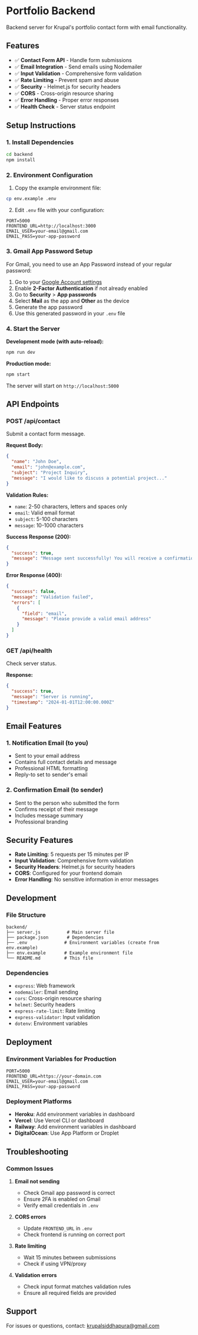 # Portfolio Backend

Backend server for Krupal's portfolio contact form with email functionality.

## Features

- ✅ **Contact Form API** - Handle form submissions
- ✅ **Email Integration** - Send emails using Nodemailer
- ✅ **Input Validation** - Comprehensive form validation
- ✅ **Rate Limiting** - Prevent spam and abuse
- ✅ **Security** - Helmet.js for security headers
- ✅ **CORS** - Cross-origin resource sharing
- ✅ **Error Handling** - Proper error responses
- ✅ **Health Check** - Server status endpoint

## Setup Instructions

### 1. Install Dependencies

```bash
cd backend
npm install
```

### 2. Environment Configuration

1. Copy the example environment file:
```bash
cp env.example .env
```

2. Edit `.env` file with your configuration:
```env
PORT=5000
FRONTEND_URL=http://localhost:3000
EMAIL_USER=your-email@gmail.com
EMAIL_PASS=your-app-password
```

### 3. Gmail App Password Setup

For Gmail, you need to use an App Password instead of your regular password:

1. Go to your [Google Account settings](https://myaccount.google.com/)
2. Enable **2-Factor Authentication** if not already enabled
3. Go to **Security** > **App passwords**
4. Select **Mail** as the app and **Other** as the device
5. Generate the app password
6. Use this generated password in your `.env` file

### 4. Start the Server

**Development mode (with auto-reload):**
```bash
npm run dev
```

**Production mode:**
```bash
npm start
```

The server will start on `http://localhost:5000`

## API Endpoints

### POST /api/contact

Submit a contact form message.

**Request Body:**
```json
{
  "name": "John Doe",
  "email": "john@example.com",
  "subject": "Project Inquiry",
  "message": "I would like to discuss a potential project..."
}
```

**Validation Rules:**
- `name`: 2-50 characters, letters and spaces only
- `email`: Valid email format
- `subject`: 5-100 characters
- `message`: 10-1000 characters

**Success Response (200):**
```json
{
  "success": true,
  "message": "Message sent successfully! You will receive a confirmation email shortly."
}
```

**Error Response (400):**
```json
{
  "success": false,
  "message": "Validation failed",
  "errors": [
    {
      "field": "email",
      "message": "Please provide a valid email address"
    }
  ]
}
```

### GET /api/health

Check server status.

**Response:**
```json
{
  "success": true,
  "message": "Server is running",
  "timestamp": "2024-01-01T12:00:00.000Z"
}
```

## Email Features

### 1. Notification Email (to you)
- Sent to your email address
- Contains full contact details and message
- Professional HTML formatting
- Reply-to set to sender's email

### 2. Confirmation Email (to sender)
- Sent to the person who submitted the form
- Confirms receipt of their message
- Includes message summary
- Professional branding

## Security Features

- **Rate Limiting**: 5 requests per 15 minutes per IP
- **Input Validation**: Comprehensive form validation
- **Security Headers**: Helmet.js for security headers
- **CORS**: Configured for your frontend domain
- **Error Handling**: No sensitive information in error messages

## Development

### File Structure
```
backend/
├── server.js          # Main server file
├── package.json       # Dependencies
├── .env              # Environment variables (create from env.example)
├── env.example       # Example environment file
└── README.md         # This file
```

### Dependencies
- `express`: Web framework
- `nodemailer`: Email sending
- `cors`: Cross-origin resource sharing
- `helmet`: Security headers
- `express-rate-limit`: Rate limiting
- `express-validator`: Input validation
- `dotenv`: Environment variables

## Deployment

### Environment Variables for Production
```env
PORT=5000
FRONTEND_URL=https://your-domain.com
EMAIL_USER=your-email@gmail.com
EMAIL_PASS=your-app-password
```

### Deployment Platforms
- **Heroku**: Add environment variables in dashboard
- **Vercel**: Use Vercel CLI or dashboard
- **Railway**: Add environment variables in dashboard
- **DigitalOcean**: Use App Platform or Droplet

## Troubleshooting

### Common Issues

1. **Email not sending**
   - Check Gmail app password is correct
   - Ensure 2FA is enabled on Gmail
   - Verify email credentials in `.env`

2. **CORS errors**
   - Update `FRONTEND_URL` in `.env`
   - Check frontend is running on correct port

3. **Rate limiting**
   - Wait 15 minutes between submissions
   - Check if using VPN/proxy

4. **Validation errors**
   - Check input format matches validation rules
   - Ensure all required fields are provided

## Support

For issues or questions, contact: krupalsiddhapura@gmail.com 
